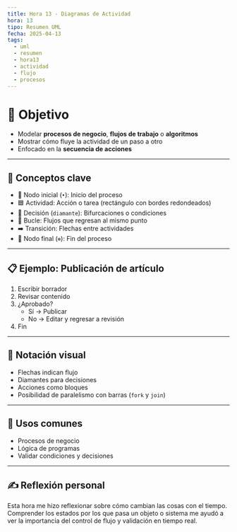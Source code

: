 ```yaml
---
title: Hora 13 - Diagramas de Actividad
hora: 13
tipo: Resumen UML
fecha: 2025-04-13
tags:
  - uml
  - resumen
  - hora13
  - actividad
  - flujo
  - procesos
---
```


# 🎯 Objetivo
- Modelar **procesos de negocio**, **flujos de trabajo** o **algoritmos**
- Mostrar cómo fluye la actividad de un paso a otro
- Enfocado en la **secuencia de acciones**

---

## 📌 Conceptos clave

- 🔘 Nodo inicial (`•`): Inicio del proceso
- 🟦 Actividad: Acción o tarea (rectángulo con bordes redondeados)
- 🔀 Decisión (`diamante`): Bifurcaciones o condiciones
- 🔄 Bucle: Flujos que regresan al mismo punto
- ➡️ Transición: Flechas entre actividades
- 🛑 Nodo final (`⊗`): Fin del proceso

---

## 📋 Ejemplo: Publicación de artículo

1. Escribir borrador
2. Revisar contenido
3. ¿Aprobado?
   - Sí → Publicar
   - No → Editar y regresar a revisión
4. Fin

---

## 📐 Notación visual

- Flechas indican flujo
- Diamantes para decisiones
- Acciones como bloques
- Posibilidad de paralelismo con barras (`fork` y `join`)

---

## 🧠 Usos comunes

- Procesos de negocio
- Lógica de programas
- Validar condiciones y decisiones

---
## ✍️ Reflexión personal
Esta hora me hizo reflexionar sobre cómo cambian las cosas con el tiempo. Comprender los estados por los que pasa un objeto o sistema me ayudó a ver la importancia del control de flujo y validación en tiempo real.